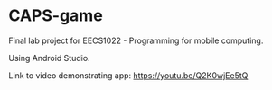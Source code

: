 # CAPS-game

Final lab project for EECS1022 - Programming for mobile computing.

Using Android Studio.

Link to video demonstrating app: https://youtu.be/Q2K0wjEe5tQ
